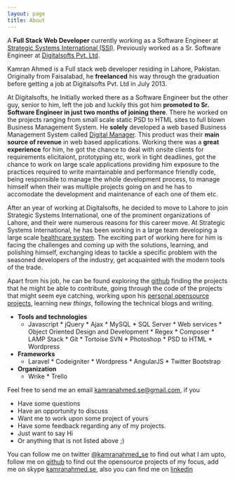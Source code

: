 ```yaml
---
layout: page
title: About
---
```


A **Full Stack Web Developer** currently working as a Software Engineer at [Strategic Systems International (SSI)](http://ssidecisions.com). Previously worked as a Sr. Software Engineer at [Digitalsofts Pvt. Ltd](http://digitalsofts.com).

Kamran Ahmed is a Full stack web developer residing in Lahore, Pakistan. Originally from Faisalabad, he **freelanced** his way through the graduation before getting a job at Digitalsofts Pvt. Ltd in July 2013. 

At Digitalsofts, he Initially worked there as a Software Engineer but the other guy, senior to him, left the job and luckily this got him **promoted to Sr. Software Engineer in just two months of joining there**. There he worked on the projects ranging from small scale static PSD to HTML sites to full blown Business Management System. He **solely** developed a web based Business Management System called [Digital Manager](http://digitalmanager.pk/). This product was their **main source of revenue** in web based applications. Working there was a **great experience** for him, he got the chance to deal with onsite clients for requirements elicitaiont, prototyping etc, work in tight deadlines, got the chance to work on large scale applications providing him exposure to the practices required to write maintainable and performance friendly code, being responsible to manage the whole development process, to manage himself when their was multiple projects going on and he has to accomodate the development and maintenance of each one of them etc.

After an year of working at Digitalsofts, he decided to move to Lahore to join Strategic Systems International, one of the prominent organizations of Lahore, and their were numerous reasons for this career move. At Strategic Systems International, he has been working in a large team developing a large scale [healthcare system](http://hbinsights.com). The exciting part of working here for him is facing the challenges and coming up with the solutions, learning, and polishing himself, exchanging ideas to tackle a specific problem with the seasoned developers of the industry, get acquainted with the modern tools of the trade.

Apart from his job, he can be found exploring the [github](http://github.com/) finding the projects that he might be able to contribute, going through the code of the projects that might seem eye catching, working upon his [personal opensource projects](http://github.com/kamranahmedse), learning new *things*, following the technical blogs and writing.

- **Tools and technologies** 
  * Javascript * jQuery * Ajax * MySQL * SQL Server * Web services * Object Oriented Design and Development * Regex * Composer * LAMP Stack * Git * Tortoise SVN * Photoshop * PSD to HTML * Wordpress
- **Frameworks** 
  * Laravel * Codeigniter * Wordpress * AngularJS * Twitter Bootstrap
- **Organization**  
  * Wrike * Trello

Feel free to send me an email <a href="mailto:kamranahmed.se@gmail.com">kamranahmed.se@gmail.com</a>, if you 

* Have some questions
* Have an opportunity to discuss
* Want me to work upon some project of yours
* Have some feedback regarding any of my projects.
* Just want to say Hi
* Or anything that is not listed above ;)

You can follow me on twitter [@kamranahmed_se](http://twitter.com/kamranahmed_se) to find out what I am upto, follow me on [github](http://github.com/kamranahmedse) to find out the opensource projects of my focus, add me on skype [kamranahmed.se](skype:add?kamranahmed.se), also you can find me on [linkedin](http://linkedin.com/in/kaamranahmed)